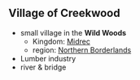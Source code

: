 ## Village of Creekwood
- small village in the **Wild Woods**
  - Kingdom: [Midrec](/kingdoms/midrec.md)
  - region: [Northern Borderlands](/regions/northern-borderlands.md) 
- Lumber industry
- river & bridge
